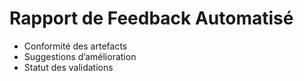 # Rapport de Feedback Automatisé

- Conformité des artefacts
- Suggestions d’amélioration
- Statut des validations
